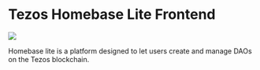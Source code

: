 # Tezos Homebase Lite Frontend
[![](https://img.shields.io/badge/license-MIT-brightgreen)](LICENSE)

Homebase lite is a platform designed to let users create and manage DAOs on the Tezos blockchain.
